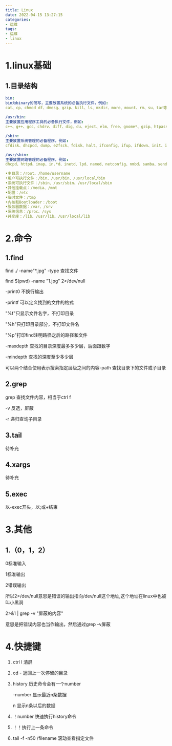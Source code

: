 ```yaml
---
title: Linux
date: 2022-04-15 13:27:15
categories:
- 运维
tags: 
- 运维
- linux
---
```


# 1.linux基础

## 1.目录结构



```yaml
bin:
bin为binary的简写，主要放置系统的必备执行文件，例如:
cat、cp、chmod df、dmesg、gzip、kill、ls、mkdir、more、mount、rm、su、tar等
	
/usr/bin: 
主要放置应用程序工具的必备执行文件，例如:
c++、g++、gcc、chdrv、diff、dig、du、eject、elm、free、gnome*、gzip、htpasswd、kfm、ktop、last、less、locale、m4、make、man、mcopy、ncftp、 newaliases、nslookup passwd、quota、smb*、wget		

/sbin:
主要放置系统管理的必备程序，例如:
cfdisk、dhcpcd、dump、e2fsck、fdisk、halt、ifconfig、ifup、ifdown、init、insmod、lilo、lsmod、mke2fs、modprobe、quotacheck、reboot、rmmod、 runlevel、shutdown等

/usr/sbin:
主要放置网路管理的必备程序，例如:
dhcpd、httpd、imap、in.*d、inetd、lpd、named、netconfig、nmbd、samba、sendmail、squid、swap、tcpd、tcpdump等

•主目录：/root、/home/username
•用户可执行文件：/bin、/usr/bin、/usr/local/bin
•系统可执行文件：/sbin、/usr/sbin、/usr/local/sbin
•其他挂载点：/media、/mnt
•配置：/etc
•临时文件：/tmp
•内核和Bootloader：/boot
•服务器数据：/var、/srv
•系统信息：/proc、/sys
•共享库：/lib、/usr/lib、/usr/local/lib
```

<!-- more -->

# 2.命令 



## 1.find

find ./ -name"*.jpg" -type 查找文件

find $(pwd) -name "1.jpg" 2>/dev/null

-print0 不换行输出

-printf 可以定义找到的文件的格式

"%f"只显示文件名字，不打印目录

"%h"只打印目录部分，不打印文件名

"%p"打印find注明路径之后的路径和文件

-maxdepth 查找的目录深度最多多少层，后面跟数字

-mindepth 查找的深度至少多少层

可以两个结合使用表示搜索指定层级之间的内容-path 查找目录下的文件或子目录

## 2.grep

grep  查找文件内容，相当于ctrl f

-v 反选，屏蔽

 -r  递归查询子目录

## 3.tail

待补充

## 4.xargs

待补充

## 5.exec

 以-exec开头，以\;或+结束

# 3.其他

## 1.（0，1，2）

0标准输入

1标准输出

2错误输出

所以2>/dev/null意思是错误的输出指向/dev/null这个地址,这个地址在linux中也被叫小黑洞

2>&1 | grep -v "屏蔽的内容"

意思是把错误内容也当作输出，然后通过grep -v屏蔽



# 4.快捷键

1. ctrl l 清屏

2. cd - 返回上一次停留的目录

3. history 历史命令会有一个number

   -number 显示最近n条数据

   n 显示n条以后的数据

4. ！number 快速执行history命令

5. ！！执行上一条命令

6. tail -f -n50 /filename 滚动查看指定文件
